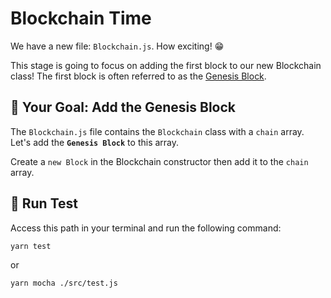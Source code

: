 # Blockchain Time

We have a new file: `Blockchain.js`. How exciting! 😁

This stage is going to focus on adding the first block to our new Blockchain class! The first block is often referred to as the [Genesis Block](https://university.alchemy.com/course/ethereum/sc/5b3afd70d9f99763e5c4b4fe/stage/5b3ba85bd9f997b30859bb70?tab=details).

## 🏁 Your Goal: Add the Genesis Block

The `Blockchain.js` file contains the `Blockchain` class with a `chain` array. Let's add the **`Genesis Block`** to this array.

Create a `new Block` in the Blockchain constructor then add it to the `chain` array.

## 🧪 Run Test

Access this path in your terminal and run the following command:

```bash
yarn test
```

or 

```bash
yarn mocha ./src/test.js
```